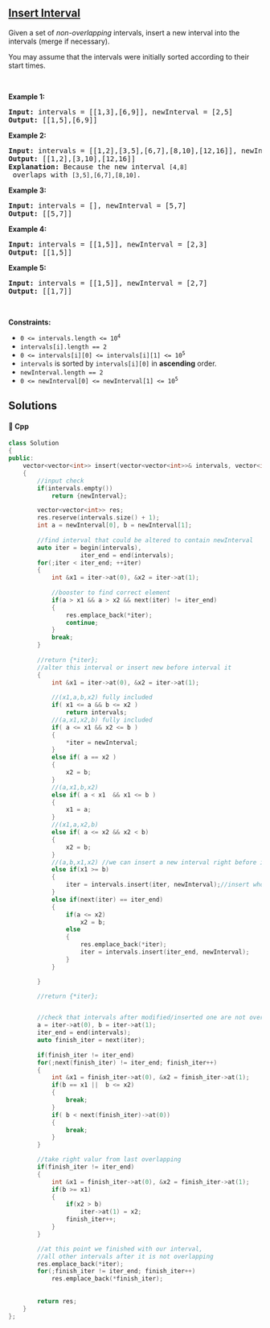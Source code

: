## [Insert Interval](https://leetcode.com/problems/insert-interval)

<p>Given a set of <em>non-overlapping</em> intervals, insert a new interval into the intervals (merge if necessary).</p>

<p>You may assume that the intervals were initially sorted according to their start times.</p>

<p>&nbsp;</p>
<p><strong>Example 1:</strong></p>

<pre>
<strong>Input:</strong> intervals = [[1,3],[6,9]], newInterval = [2,5]
<strong>Output:</strong> [[1,5],[6,9]]
</pre>

<p><strong>Example 2:</strong></p>

<pre>
<strong>Input:</strong> intervals = [[1,2],[3,5],[6,7],[8,10],[12,16]], newInterval = [4,8]
<strong>Output:</strong> [[1,2],[3,10],[12,16]]
<strong>Explanation:</strong> Because the new interval <code>[4,8]</code> overlaps with <code>[3,5],[6,7],[8,10]</code>.</pre>

<p><strong>Example 3:</strong></p>

<pre>
<strong>Input:</strong> intervals = [], newInterval = [5,7]
<strong>Output:</strong> [[5,7]]
</pre>

<p><strong>Example 4:</strong></p>

<pre>
<strong>Input:</strong> intervals = [[1,5]], newInterval = [2,3]
<strong>Output:</strong> [[1,5]]
</pre>

<p><strong>Example 5:</strong></p>

<pre>
<strong>Input:</strong> intervals = [[1,5]], newInterval = [2,7]
<strong>Output:</strong> [[1,7]]
</pre>

<p>&nbsp;</p>
<p><strong>Constraints:</strong></p>

<ul>
	<li><code>0 &lt;= intervals.length &lt;= 10<sup>4</sup></code></li>
	<li><code>intervals[i].length == 2</code></li>
	<li><code>0 &lt;=&nbsp;intervals[i][0] &lt;=&nbsp;intervals[i][1] &lt;= 10<sup>5</sup></code></li>
	<li><code>intervals</code>&nbsp;is sorted by <code>intervals[i][0]</code> in <strong>ascending</strong>&nbsp;order.</li>
	<li><code>newInterval.length == 2</code></li>
	<li><code>0 &lt;=&nbsp;newInterval[0] &lt;=&nbsp;newInterval[1] &lt;= 10<sup>5</sup></code></li>
</ul>


## Solutions
#### 🧠 Cpp
```cpp
class Solution
{
public:
    vector<vector<int>> insert(vector<vector<int>>& intervals, vector<int>& newInterval)
    {
        //input check
        if(intervals.empty())
            return {newInterval};

        vector<vector<int>> res;
        res.reserve(intervals.size() + 1);
        int a = newInterval[0], b = newInterval[1]; 
        
        //find interval that could be altered to contain newInterval
        auto iter = begin(intervals),
                    iter_end = end(intervals);
        for(;iter < iter_end; ++iter)
        {
            int &x1 = iter->at(0), &x2 = iter->at(1);
            
            //booster to find correct element
            if(a > x1 && a > x2 && next(iter) != iter_end)
            {
                res.emplace_back(*iter);
                continue;
            }
            break;
        }
        
        //return {*iter};
        //alter this interval or insert new before interval it
        {
            int &x1 = iter->at(0), &x2 = iter->at(1);
            
            //(x1,a,b,x2) fully included
            if( x1 <= a && b <= x2 )
                return intervals;
            //(a,x1,x2,b) fully included
            if( a <= x1 && x2 <= b )
            {
                *iter = newInterval;
            }
            else if( a == x2 )
            {
                x2 = b;
            }
            //(a,x1,b,x2)
            else if( a < x1  && x1 <= b )
            {
                x1 = a;
            }
            //(x1,a,x2,b)
            else if( a <= x2 && x2 < b)
            {
                x2 = b;
            }
            //(a,b,x1,x2) //we can insert a new interval right before iter
            else if(x1 >= b)
            {
                iter = intervals.insert(iter, newInterval);//insert whole interval at prev pos
            }
            else if(next(iter) == iter_end)
            {
                if(a <= x2)
                    x2 = b;
                else
                {
                    res.emplace_back(*iter);
                    iter = intervals.insert(iter_end, newInterval);
                }
            }

        }

        //return {*iter};


        //check that intervals after modified/inserted one are not overlaping
        a = iter->at(0), b = iter->at(1);
        iter_end = end(intervals);
        auto finish_iter = next(iter);
        
        if(finish_iter != iter_end)
        for(;next(finish_iter) != iter_end; finish_iter++)
        {
            int &x1 = finish_iter->at(0), &x2 = finish_iter->at(1);
            if(b == x1 ||  b <= x2)
            {
                break;
            }
            if( b < next(finish_iter)->at(0))   
            {
                break;
            }
        }

        //take right valur from last overlapping
        if(finish_iter != iter_end)
        {
            int &x1 = finish_iter->at(0), &x2 = finish_iter->at(1);
            if(b >= x1)
            {
                if(x2 > b)
                    iter->at(1) = x2;
                finish_iter++;
            }
        }

        //at this point we finished with our interval,
        //all other intervals after it is not overlapping
        res.emplace_back(*iter);
        for(;finish_iter != iter_end; finish_iter++)
            res.emplace_back(*finish_iter);
        
        
        return res;
    }
};
```
